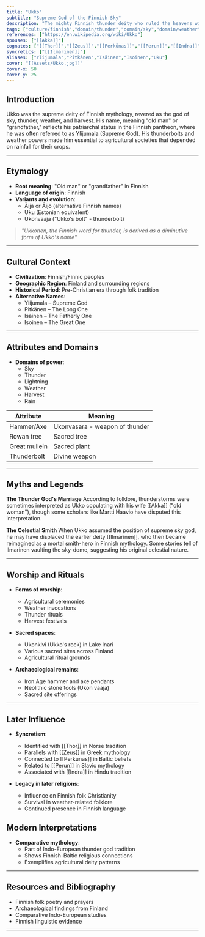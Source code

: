```yaml
---
title: "Ukko"
subtitle: "Supreme God of the Finnish Sky"
description: "The mighty Finnish thunder deity who ruled the heavens with his celestial hammer, bringing forth rain and harvest"
tags: ["culture/finnish","domain/thunder","domain/sky","domain/weather","domain/harvest","trait/male","trait/supreme-deity","motif/A280"]
references: ["https://en.wikipedia.org/wiki/Ukko"]
spouses: ["[[Akka]]"]
cognates: ["[[Thor]]","[[Zeus]]","[[Perkūnas]]","[[Perun]]","[[Indra]]","Uku"]
syncretics: ["[[Ilmarinen]]"]
aliases: ["Ylijumala","Pitkänen","Isäinen","Isoinen","Uku"]
cover: "[[Assets/Ukko.jpg]]"
cover-x: 50
cover-y: 25
---
```

##  Introduction
Ukko was the supreme deity of Finnish mythology, revered as the god of sky, thunder, weather, and harvest. His name, meaning "old man" or "grandfather," reflects his patriarchal status in the Finnish pantheon, where he was often referred to as Ylijumala (Supreme God). His thunderbolts and weather powers made him essential to agricultural societies that depended on rainfall for their crops.

---

## Etymology

- **Root meaning**: "Old man" or "grandfather" in Finnish
- **Language of origin**: Finnish
- **Variants and evolution**: 
  - Äijä or Äijö (alternative Finnish names)
  - Uku (Estonian equivalent)
  - Ukonvaaja ("Ukko's bolt" - thunderbolt)

> _"Ukkonen, the Finnish word for thunder, is derived as a diminutive form of Ukko's name"_

---

##  Cultural Context

- **Civilization**: Finnish/Finnic peoples
- **Geographic Region**: Finland and surrounding regions
- **Historical Period**: Pre-Christian era through folk tradition
- **Alternative Names**:
  - Ylijumala – Supreme God
  - Pitkänen – The Long One
  - Isäinen – The Fatherly One
  - Isoinen – The Great One

---

## Attributes and Domains

- **Domains of power**: 
  - Sky
  - Thunder
  - Lightning
  - Weather
  - Harvest
  - Rain

| Attribute       | Meaning                        |
|----------------|---------------------------------|
| Hammer/Axe     | Ukonvasara - weapon of thunder  |
| Rowan tree     | Sacred tree                     |
| Great mullein  | Sacred plant                    |
| Thunderbolt    | Divine weapon                   |

---

## Myths and Legends

**The Thunder God's Marriage**
According to folklore, thunderstorms were sometimes interpreted as Ukko copulating with his wife [[Akka]] ("old woman"), though some scholars like Martti Haavio have disputed this interpretation.

**The Celestial Smith**
When Ukko assumed the position of supreme sky god, he may have displaced the earlier deity [[Ilmarinen]], who then became reimagined as a mortal smith-hero in Finnish mythology. Some stories tell of Ilmarinen vaulting the sky-dome, suggesting his original celestial nature.

---

## Worship and Rituals

- **Forms of worship**: 
  - Agricultural ceremonies
  - Weather invocations
  - Thunder rituals
  - Harvest festivals

- **Sacred spaces**: 
  - Ukonkivi (Ukko's rock) in Lake Inari
  - Various sacred sites across Finland
  - Agricultural ritual grounds

- **Archaeological remains**: 
  - Iron Age hammer and axe pendants
  - Neolithic stone tools (Ukon vaaja)
  - Sacred site offerings

---

## Later Influence

- **Syncretism**: 
  - Identified with [[Thor]] in Norse tradition
  - Parallels with [[Zeus]] in Greek mythology
  - Connected to [[Perkūnas]] in Baltic beliefs
  - Related to [[Perun]] in Slavic mythology
  - Associated with [[Indra]] in Hindu tradition

- **Legacy in later religions**:
  - Influence on Finnish folk Christianity
  - Survival in weather-related folklore
  - Continued presence in Finnish language

## Modern Interpretations

- **Comparative mythology**: 
  - Part of Indo-European thunder god tradition
  - Shows Finnish-Baltic religious connections
  - Exemplifies agricultural deity patterns

---

## Resources and Bibliography

- Finnish folk poetry and prayers
- Archaeological findings from Finland
- Comparative Indo-European studies
- Finnish linguistic evidence

---